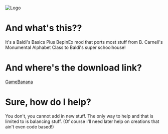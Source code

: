 ![Logo](https://github.com/AlexBW145/BCarnellPlusPack/assets/92541723/997664b6-abb2-42e0-8b03-c9f933eb57b1)
# And what's this??
It's a Baldi's Basics Plus BepInEx mod that ports most stuff from B. Carnell's Monumental Alphabet Class to Baldi's super schoolhouse!

# And where's the download link?
[GameBanana](https://gamebanana.com/mods/502889)

# Sure, how do I help?
You don't, you cannot add in new stuff. The only way to help and that is limited to is balancing stuff. (Of course I'll need later help on creations that ain't even code based!)
